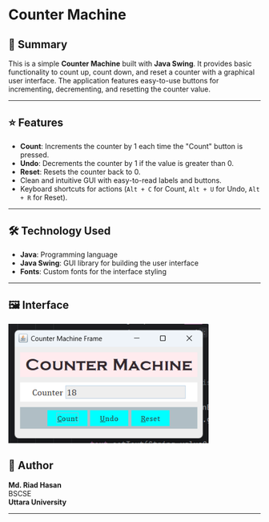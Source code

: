 # Counter Machine

## 📝 Summary

This is a simple **Counter Machine** built with **Java Swing**. It provides basic functionality to count up, count down, and reset a counter with a graphical user interface. The application features easy-to-use buttons for incrementing, decrementing, and resetting the counter value.

---

## ⭐ Features

- **Count**: Increments the counter by 1 each time the "Count" button is pressed.
- **Undo**: Decrements the counter by 1 if the value is greater than 0.
- **Reset**: Resets the counter back to 0.
- Clean and intuitive GUI with easy-to-read labels and buttons.
- Keyboard shortcuts for actions (`Alt + C` for Count, `Alt + U` for Undo, `Alt + R` for Reset).

---

## 🛠️ Technology Used

- **Java**: Programming language
- **Java Swing**: GUI library for building the user interface
- **Fonts**: Custom fonts for the interface styling

---

## 🖼️ Interface

<img src="counter.png" alt="Counter Machine Screenshot" width="400"/>

## 👤 Author

**Md. Riad Hasan**  
BSCSE  
**Uttara University**

---

